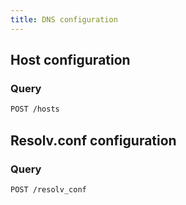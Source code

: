 ```yaml
---
title: DNS configuration
---
```


## Host configuration

### Query

```markdown
POST /hosts
```

## Resolv.conf configuration

### Query

```markdown
POST /resolv_conf
```
